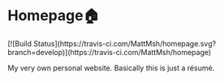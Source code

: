 # Homepage🏠
<p>[![Build Status](https://travis-ci.com/MattMsh/homepage.svg?branch=develop)](https://travis-ci.com/MattMsh/homepage)</p>
My very own personal website. Basically this is just a résumé.

